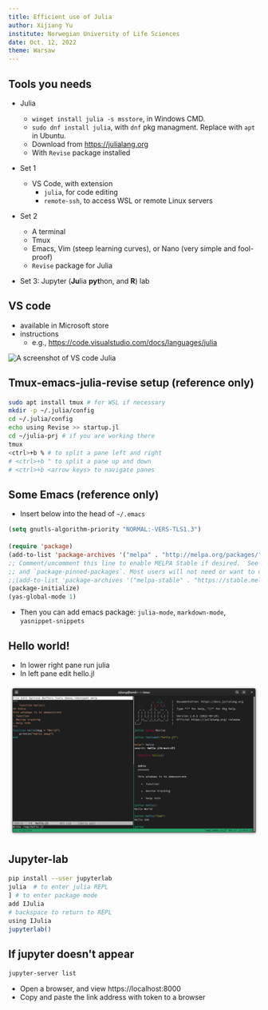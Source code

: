 ```yaml
---
title: Efficient use of Julia
author: Xijiang Yu
institute: Norwegian University of Life Sciences
date: Oct. 12, 2022
theme: Warsaw
---
```

## Tools you needs
- Julia
  - `winget install julia -s msstore`, in Windows CMD.
  - `sudo dnf install julia`, with `dnf` pkg managment.  Replace with `apt` in Ubuntu.
  - Download from https://julialang.org
  - With `Revise` package installed
- Set 1
  - VS Code, with extension
	- `julia`, for code editing
	- `remote-ssh`, to access WSL or remote Linux servers
	
- Set 2
  - A terminal
  - Tmux
  - Emacs, Vim (steep learning curves), or Nano (very simple and fool-proof)
  - `Revise` package for Julia 

- Set 3: Jupyter (**Ju**lia **pyt**hon, and **R**) lab

## VS code
- available in Microsoft store
- instructions
  - e.g., https://code.visualstudio.com/docs/languages/julia
  
![A screenshot of VS code Julia](https://code.visualstudio.com/assets/docs/languages/julia/overview.png)

## Tmux-emacs-julia-revise setup (reference only)
```bash
sudo apt install tmux # for WSL if necessary
mkdir -p ~/.julia/config
cd ~/.julia/config
echo using Revise >> startup.jl
cd ~/julia-prj # if you are working there
tmux
<ctrl>+b % # to split a pane left and right
# <ctrl>+b " to split a pane up and down
# <ctrl>+b <arrow keys> to navigate panes
```

## Some Emacs (reference only)
- Insert below into the head of `~/.emacs`
```lisp
(setq gnutls-algorithm-priority "NORMAL:-VERS-TLS1.3")

(require 'package)
(add-to-list 'package-archives '("melpa" . "http://melpa.org/packages/") t)
;; Comment/uncomment this line to enable MELPA Stable if desired.  See `package-archive-priorities`
;; and `package-pinned-packages`. Most users will not need or want to do this.
;;(add-to-list 'package-archives '("melpa-stable" . "https://stable.melpa.org/packages/") t)
(package-initialize)
(yas-global-mode 1)
```
- Then you can add emacs package: `julia-mode`, `markdown-mode`, `yasnippet-snippets`

## Hello world!
- In lower right pane run julia
- In left pane edit hello.jl

![A work mode of Julia](hello.png)


## Jupyter-lab
```bash
pip install --user jupyterlab
julia  # to enter julia REPL
] # to enter package mode
add IJulia
# backspace to return to REPL
using IJulia
jupyterlab()
```

## If jupyter doesn't appear
```bash
jupyter-server list
```

- Open a browser, and view https://localhost:8000
- Copy and paste the link address with token to a browser
